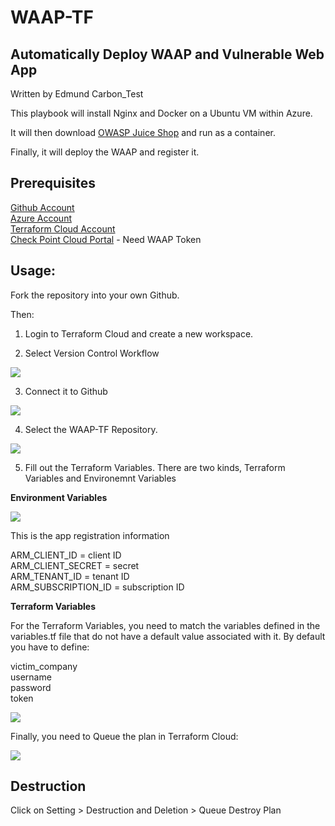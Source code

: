 # WAAP-TF
## Automatically Deploy WAAP and Vulnerable Web App
Written by Edmund Carbon_Test


This playbook will install Nginx and Docker on a Ubuntu VM within Azure. 

It will then download [OWASP Juice Shop](https://github.com/bkimminich/juice-shop) and run as a container.

Finally, it will deploy the WAAP and register it.


## Prerequisites

[Github Account](https://github.com) <br>
[Azure Account](https://portal.azure.com) <br>
[Terraform Cloud Account](https://terraform.io) <br>
[Check Point Cloud Portal](https://portal.checkpoint.com) - Need WAAP Token <br>

## Usage:

Fork the repository into your own Github.

Then:

1. Login to Terraform Cloud and create a new workspace.<br> 

2. Select Version Control Workflow <br>

![](/images/t1.PNG)

3. Connect it to Github <br>

![](/images/t2.PNG)

4. Select  the WAAP-TF Repository. <br>

![](/images/t3.PNG)


5. Fill out the Terraform Variables. There are two kinds, Terraform Variables and Environemnt Variables<br>

<b> Environment Variables </b>

![](/images/t5.PNG)

This is the app registration information

ARM_CLIENT_ID = client ID<br>
ARM_CLIENT_SECRET = secret<br>
ARM_TENANT_ID = tenant ID<br>
ARM_SUBSCRIPTION_ID = subscription ID<br>



<b> Terraform Variables </b><br>

For the Terraform Variables, you need to match the variables defined in the variables.tf file that do not have a default value associated with it. By default you have to define:<br>

victim_company<br>
username<br>
password<br>
token<br>


![](/images/t4.PNG)


Finally, you need to Queue the plan in Terraform Cloud:

![](/images/t6.PNG)


## Destruction

Click on Setting > Destruction and Deletion > Queue Destroy Plan

